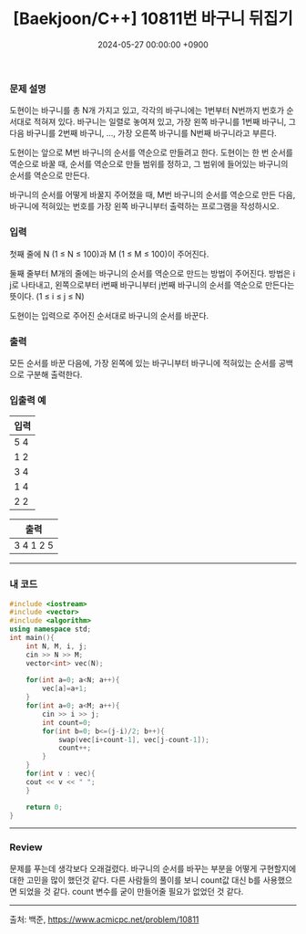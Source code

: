 ﻿---
#classes: wide
#toc: true
#toc_label: "My Table of Contents"
#toc_icon: "cog"
layout: single
title: "[Baekjoon/C++] 10811번 바구니 뒤집기"
date: "2024-05-27 00:00:00 +0900"
last_modified_at: "2024-05-27 00:00:00 +0900"
categories:
  - Baekjoon
tags:
  - c++
  - bronze2
author_profile: true
sidebar:
    nav: docs
---

### 문제 설명
도현이는 바구니를 총 N개 가지고 있고, 각각의 바구니에는 1번부터 N번까지 번호가 순서대로 적혀져 있다. 바구니는 일렬로 놓여져 있고, 가장 왼쪽 바구니를 1번째 바구니, 그 다음 바구니를 2번째 바구니, ..., 가장 오른쪽 바구니를 N번째 바구니라고 부른다. 

도현이는 앞으로 M번 바구니의 순서를 역순으로 만들려고 한다. 도현이는 한 번 순서를 역순으로 바꿀 때, 순서를 역순으로 만들 범위를 정하고, 그 범위에 들어있는 바구니의 순서를 역순으로 만든다.

바구니의 순서를 어떻게 바꿀지 주어졌을 때, M번 바구니의 순서를 역순으로 만든 다음, 바구니에 적혀있는 번호를 가장 왼쪽 바구니부터 출력하는 프로그램을 작성하시오.

### 입력
첫째 줄에 N (1 ≤ N ≤ 100)과 M (1 ≤ M ≤ 100)이 주어진다.

둘째 줄부터 M개의 줄에는 바구니의 순서를 역순으로 만드는 방법이 주어진다. 방법은 i j로 나타내고, 왼쪽으로부터 i번째 바구니부터 j번째 바구니의 순서를 역순으로 만든다는 뜻이다. (1 ≤ i ≤ j ≤ N)

도현이는 입력으로 주어진 순서대로 바구니의 순서를 바꾼다.

### 출력
모든 순서를 바꾼 다음에, 가장 왼쪽에 있는 바구니부터 바구니에 적혀있는 순서를 공백으로 구분해 출력한다.

### 입출력 예

|입력|
|---|
| 5 4 |
| 1 2 |
| 3 4 |
| 1 4 | 
| 2 2 |

|출력|
|---|
| 3 4 1 2 5 |

---

### 내 코드
```c++
#include <iostream>
#include <vector>
#include <algorithm>
using namespace std;
int main(){
    int N, M, i, j;
    cin >> N >> M;
    vector<int> vec(N);
    
    for(int a=0; a<N; a++){
        vec[a]=a+1;
    }
    for(int a=0; a<M; a++){
        cin >> i >> j;
        int count=0;
        for(int b=0; b<=(j-i)/2; b++){
            swap(vec[i+count-1], vec[j-count-1]);
            count++;
        }
    }
    for(int v : vec){
    cout << v << " ";
    }

    return 0;
}
```
---
### Review
문제를 푸는데 생각보다 오래걸렸다.
바구니의 순서를 바꾸는 부분을 어떻게 구현할지에 대한 고민을 많이 했던것 같다.
다른 사람들의 풀이를 보니 count값 대신 b를 사용했으면 되었을 것 같다.
count 변수를 굳이 만들어줄 필요가 없었던 것 같다.

---
출처: 백준, https://www.acmicpc.net/problem/10811